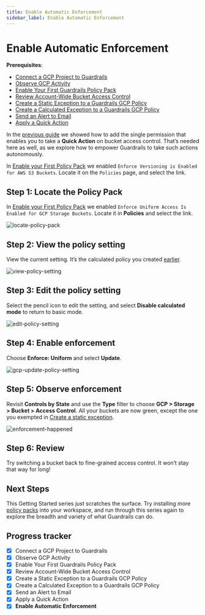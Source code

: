 ```yaml
---
title: Enable Automatic Enforcement
sidebar_label: Enable Automatic Enforcement
---
```


  


# Enable Automatic Enforcement

**Prerequisites**:  
  
- [Connect a GCP Project to Guardrails](/guardrails/docs/getting-started/getting-started-gcp/connect-a-project/)
- [Observe GCP Activity](/guardrails/docs/getting-started/getting-started-gcp/observe-gcp-activity/)
- [Enable Your First Guardrails Policy Pack](/guardrails/docs/getting-started/getting-started-gcp/enable-policy-pack/)
- [Review Account-Wide Bucket Access Control](/guardrails/docs/getting-started/getting-started-gcp/review-account-wide/)
- [Create a Static Exception to a Guardrails GCP Policy](/guardrails/docs/getting-started/getting-started-gcp/create-static-exception/)
- [Create a Calculated Exception to a Guardrails GCP Policy](/guardrails/docs/getting-started/getting-started-gcp/create-calculated-exception/)
- [Send an Alert to Email](/guardrails/docs/getting-started/getting-started-gcp/send-alert-to-email/)
- [Apply a Quick Action](/guardrails/docs/getting-started/getting-started-gcp/apply-quick-action/)


In the [previous guide](/guardrails/docs/getting-started/getting-started-gcp/apply-quick-action) we showed how to add the single permission that enables you to take a **Quick Action** on bucket access control. That’s needed here as well, as we explore how to empower Guardrails to take such actions autonomously.

In  [Enable your First Policy Pack](/guardrails/docs/getting-started/getting-started-gcp/enable-policy-pack) we enabled `Enforce Versioning is Enabled for AWS S3 Buckets`. Locate it on the `Policies` page, and select the link.

## Step 1: Locate the Policy Pack

In  [Enable your First Policy Pack](/guardrails/docs/getting-started/getting-started-gcp/enable-policy-pack) we enabled `Enforce Uniform Access Is Enabled for GCP Storage Buckets`. Locate it in **Policies** and select the link.

<p><img alt="locate-policy-pack" src="/images/docs/guardrails/getting-started/getting-started-gcp/enable-enforcement/locate-policy-pack.png"/></p>


## Step 2: View the policy setting

View the current setting. It’s the calculated policy you created [earlier](/guardrails/docs/getting-started/getting-started-gcp/create-calculated-exception).

<p><img alt="view-policy-setting" src="/images/docs/guardrails/getting-started/getting-started-gcp/enable-enforcement/view-policy-setting.png"/></p>

## Step 3: Edit the policy setting

  
Select the pencil icon to edit the setting, and select **Disable calculated mode** to return to basic mode.

<p><img alt="edit-policy-setting" src="/images/docs/guardrails/getting-started/getting-started-gcp/enable-enforcement/edit-policy-setting.png"/></p>

## Step 4: Enable enforcement

Choose **Enforce: Uniform** and select **Update**.

<p><img alt="gcp-update-policy-setting" src="/images/docs/guardrails/getting-started/getting-started-gcp/enable-enforcement/gcp-update-policy-setting.png"/></p>

## Step 5: Observe enforcement

Revisit **Controls by State** and use the **Type**  filter to choose **GCP > Storage > Bucket > Access Control**. All your buckets are now green, except the one you exempted in [Create a static exception](/guardrails/docs/getting-started/getting-started-gcp/create-static-exception).   

<p><img alt="enforcement-happened" src="/images/docs/guardrails/getting-started/getting-started-gcp/enable-enforcement/enforcement-happened.png"/></p>

## Step 6: Review

Try switching a bucket back to fine-grained access control. It won’t stay that way for long!

## Next Steps

This Getting Started series just scratches the surface.  Try installing more [policy packs](https://hub.guardrails.com) into your workspace, and run through this series again to explore the breadth and variety of what Guardrails can do. 


## Progress tracker

- [x] Connect a GCP Project to Guardrails
- [x] Observe GCP Activity
- [x] Enable Your First Guardrails Policy Pack
- [x] Review Account-Wide Bucket Access Control
- [x] Create a Static Exception to a Guardrails GCP Policy
- [x] Create a Calculated Exception to a Guardrails GCP Policy
- [x] Send an Alert to Email
- [x] Apply a Quick Action
- [x] **Enable Automatic Enforcement**
